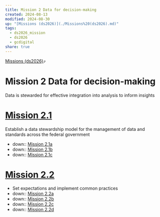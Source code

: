 ```yaml
---
title: Mission 2 Data for decision-making
created: 2024-08-13
modified: 2024-08-30
up: "[Missions (ds2026)](./Missions%20(ds2026).md)"
tags:
  - ds2026_mission
  - ds2026
  - gcdigital
share: true
---
```

[Missions (ds2026)](./Missions%20(ds2026).md)⤴️
# Mission 2 Data for decision-making
Data is stewarded for effective integration into analysis to inform insights
# [Mission 2.1](Mission%202.1.md)
Establish a data stewardship model for the management of data and standards across the federal government
- down:: [Mission 2.1a](Mission%202.1a.md)
- down:: [Mission 2.1b](Mission%202.1b.md)
- down:: [Mission 2.1c](Mission%202.1c.md)

# [Mission 2.2](Mission%202.2.md)
- Set expectations and implement common practices
- down:: [Mission 2.2a](Mission%202.2a.md)
- down:: [Mission 2.2b](Mission%202.2b.md)
- down:: [Mission 2.2c](Mission%202.2c.md)
- down:: [Mission 2.2d](Mission%202.2d.md)



